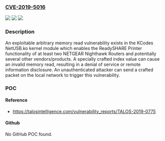 ### [CVE-2019-5016](https://cve.mitre.org/cgi-bin/cvename.cgi?name=CVE-2019-5016)
![](https://img.shields.io/static/v1?label=Product&message=KCodes&color=blue)
![](https://img.shields.io/static/v1?label=Version&message=n%2Fa&color=blue)
![](https://img.shields.io/static/v1?label=Vulnerability&message=arbitrary%20memory%20read&color=brighgreen)

### Description

An exploitable arbitrary memory read vulnerability exists in the KCodes NetUSB.ko kernel module which enables the ReadySHARE Printer functionality of at least two NETGEAR Nighthawk Routers and potentially several other vendors/products. A specially crafted index value can cause an invalid memory read, resulting in a denial of service or remote information disclosure. An unauthenticated attacker can send a crafted packet on the local network to trigger this vulnerability.

### POC

#### Reference
- https://talosintelligence.com/vulnerability_reports/TALOS-2019-0775

#### Github
No GitHub POC found.

